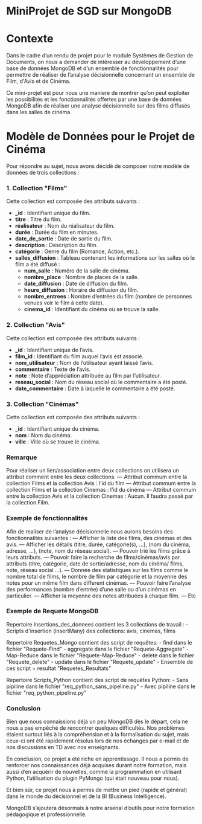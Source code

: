 # MiniProjet de SGD sur MongoDB

# Contexte

Dans le cadre d’un rendu de projet pour le module Systèmes de Gestion de Documents, on nous a demander de intéresser au développement d’une base de données MongoDB et d’un ensemble de fonctionnalités pour permettre de réaliser de l’analyse décisionnelle concernant un ensemble de Film, d'Avis et de Cinéma.


Ce mini-projet est pour nous une maniere de montrer qu’on peut exploiter les possibilités et les fonctionnalités offertes par une base de données MongoDB afin de réaliser une analyse décisionnelle sur des films diffusés dans les salles de cinéma.

# Modèle de Données pour le Projet de Cinéma
Pour répondre au sujet, nous avons décidé de composer notre modèle de données de trois collections :

### 1. Collection "Films"

Cette collection est composée des attributs suivants :

- **_id** : Identifiant unique du film.
- **titre** : Titre du film.
- **réalisateur** : Nom du réalisateur du film.
- **durée** : Durée du film en minutes.
- **date_de_sortie** : Date de sortie du film.
- **description** : Description du film.
- **catégorie** : Genre du film (Romance, Action, etc.).
- **salles_diffusion** : Tableau contenant les informations sur les salles où le film a été diffusé :
  - **num_salle** : Numéro de la salle de cinéma.
  - **nombre_place** : Nombre de places de la salle.
  - **date_diffusion** : Date de diffusion du film.
  - **heure_diffusion** : Horaire de diffusion du film.
  - **nombre_entrees** : Nombre d’entrées du film (nombre de personnes venues voir le film à cette date).
  - **cinema_id** : Identifiant du cinéma où se trouve la salle.

### 2. Collection "Avis"

Cette collection est composée des attributs suivants :

- **_id** : Identifiant unique de l’avis.
- **film_id** : Identifiant du film auquel l’avis est associé.
- **nom_utilisateur** : Nom de l’utilisateur ayant laissé l’avis.
- **commentaire** : Texte de l’avis.
- **note** : Note d’appréciation attribuée au film par l’utilisateur.
- **reseau_social** : Nom du réseau social où le commentaire a été posté.
- **date_commentaire** : Date à laquelle le commentaire a été posté.

### 3. Collection "Cinémas"

Cette collection est composée des attributs suivants :

- **_id** : Identifiant unique du cinéma.
- **nom** : Nom du cinéma.
- **ville** : Ville où se trouve le cinéma.


### Remarque
Pour réaliser un lien/association entre deux collections on utilisera un attribut comment entre les deux collections.
— Attribut commum entre la collection Films et la collection Avis : l’id du film
— Attribut commum entre la collection Films et la collection Cinemas : l’id du cinéma
— Attribut commum entre la collection Avis et la collection Cinemas : Aucun. Il faudra passé par la collection Film.

### Exemple de fonctionnalités
Afin de realiser de l’analyse décisionnelle nous aurons besoins des fonctionnalités suivantes :
— Afficher la liste des films, des cinémas et des avis.
— Afficher les détails (titre, durée, catégorie(s), ...), (nom du cinéma, adresse, ...), (note, nom du réseau social).
— Pouvoir trié les films grâce à leurs attributs.
— Pouvoir faire la recherche de films/cinémas/avis par attributs (titre, catégorie, date de sortie/adresse, nom du cinéma/ films, note, réseau social ...).
— Donnée des statistiques sur les films comme le nombre total de films, le nombre de film par catégorie et la moyenne des notes pour un même film dans different cinémas.
— Pouvoir faire l’analyse des performances (nombre d’entrée) d’une salle ou d’un cinémas en particulier.
— Afficher la moyenne des notes attribuées à chaque film.
— Etc

### Exemple de Requete MongoDB
Repertoire Insertions_des_donnees contient les 3 collections de travail :
	- Scripts d'insertion (insertMany) des collections: avis, cinemas, films 

Repertoire Requetes_Mongo contient des script de requêtes:
	- find dans le fichier "Requete-Find"
	- aggregate dans le fichier "Requete-Aggregate"
	- Map-Reduce dans le fichier "Requete-Map-Reduce"
	- delete dans le fichier "Requete_delete"
	- update dans le fichier "Requete_update"
	- Ensemble de ces script + resultat "Requetes_Resultats"
	
Repertoire Scripts_Python contient des script de requêtes Python:
	- Sans pipiline dans le fichier "req_python_sans_pipeline.py"
	- Avec pipiline dans le fichier "req_python_pipeline.py" 

### Conclusion

Bien que nous connaissions déjà un peu MongoDB dès le départ, cela ne nous a pas empêché de rencontrer quelques difficultés. Nos problèmes étaient surtout liés à la compréhension et à la formalisation du sujet, mais ceux-ci ont été rapidement résolus lors de nos échanges par e-mail et de nos discussions en TD avec nos enseignants. 


En conclusion, ce projet a été riche en apprentissage. Il nous a permis de renforcer nos connaissances déjà acquises durant notre formation, mais aussi d’en acquérir de nouvelles, comme la programmation en utilisant Python, l’utilisation du plugin PyMongo (qui était nouveau pour nous).

Et bien sûr, ce projet nous a permis de mettre un pied (rapide et général) dans le monde du décisionnel et de la BI (Business Intelligence).


MongoDB s’ajoutera désormais à notre arsenal d’outils pour notre formation pédagogique et professionnelle.


